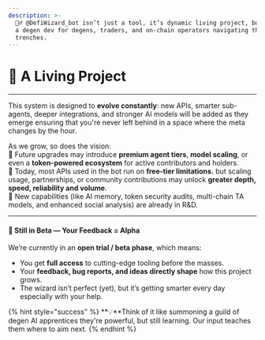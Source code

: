 ```yaml
---
description: >-
  🧙‍♂️ @DefiWizard_bot isn’t just a tool, it’s dynamic living project, built by
  a degen dev for degens, traders, and on-chain operators navigating thru DeFi
  trenches.
---
```


# 🧬 A Living Project

***

This system is designed to **evolve constantly**: new APIs, smarter sub-agents, deeper integrations, and stronger AI models will be added as they emerge ensuring that you're never left behind in a space where the meta changes by the hour.

As we grow, so does the vision:\
💠 Future upgrades may introduce **premium agent tiers**, **model scaling**, or even a **token-powered ecosystem** for active contributors and holders.\
💠 Today, most APIs used in the bot run on **free-tier limitations.** but scaling usage, partnerships, or community contributions may unlock **greater depth, speed, reliability and volume**.\
💠 New capabilities (like AI memory, token security audits, multi-chain TA models, and enhanced social analysis) are already in R\&D.

***

#### 🧪 Still in Beta — Your Feedback = Alpha

We’re currently in an **open trial / beta phase**, which means:

* You get **full access** to cutting-edge tooling before the masses.
* Your **feedback, bug reports, and ideas directly shape** how this project grows.
* The wizard isn’t perfect (yet), but it’s getting smarter every day especially with your help.

{% hint style="success" %}
**💡**Think of it like summoning a guild of degen AI apprentices they're powerful, but still learning. Our input teaches them where to aim next.
{% endhint %}

<p align="center"></p>

